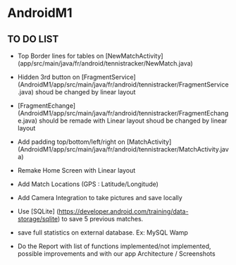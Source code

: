 # AndroidM1

## TO DO LIST

* Top Border lines for tables on [NewMatchActivity] (app/src/main/java/fr/android/tennistracker/NewMatch.java)

* Hidden 3rd button on [FragmentService] (AndroidM1/app/src/main/java/fr/android/tennistracker/FragmentService.java) shoud be changed by linear layout

* [FragmentEchange] (AndroidM1/app/src/main/java/fr/android/tennistracker/FragmentEchange.java) should be remade with Linear layout shoud be changed by linear layout

* Add padding top/bottom/left/right on [MatchActivity] (AndroidM1/app/src/main/java/fr/android/tennistracker/MatchActivity.java)

* Remake Home Screen with Linear layout

* Add Match Locations (GPS : Latitude/Longitude)

* Add Camera Integration to take pictures and save locally

* Use [SQLite] (https://developer.android.com/training/data-storage/sqlite) to save 5 previous matches.

* save full statistics on external database. Ex: MySQL Wamp

* Do the Report with list of functions implemented/not implemented, possible improvements and with our app Architecture / Screenshots
